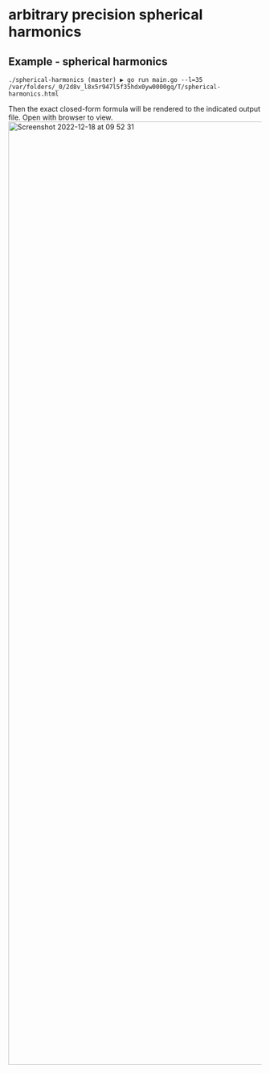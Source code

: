 # arbitrary precision spherical harmonics

## Example - spherical harmonics
```
./spherical-harmonics (master) ▶ go run main.go --l=35
/var/folders/_0/2d8v_l8x5r947l5f35hdx0yw0000gq/T/spherical-harmonics.html
```

Then the exact closed-form formula will be rendered to the indicated output file. Open with browser to view.
<img width="1879" alt="Screenshot 2022-12-18 at 09 52 31" src="https://user-images.githubusercontent.com/107862003/208275937-4c67df4a-04b6-4d3f-bd3a-13c4b2053c2a.png">
